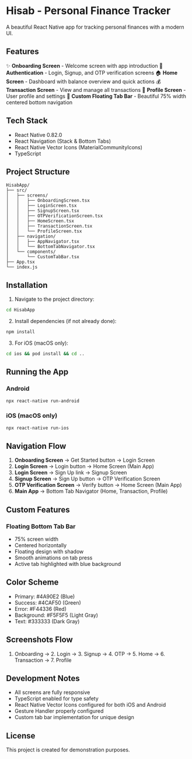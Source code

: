 # Hisab - Personal Finance Tracker

A beautiful React Native app for tracking personal finances with a modern UI.

## Features

✨ **Onboarding Screen** - Welcome screen with app introduction
🔐 **Authentication** - Login, Signup, and OTP verification screens
🏠 **Home Screen** - Dashboard with balance overview and quick actions
💰 **Transaction Screen** - View and manage all transactions
👤 **Profile Screen** - User profile and settings
🎨 **Custom Floating Tab Bar** - Beautiful 75% width centered bottom navigation

## Tech Stack

- React Native 0.82.0
- React Navigation (Stack & Bottom Tabs)
- React Native Vector Icons (MaterialCommunityIcons)
- TypeScript

## Project Structure

```
HisabApp/
├── src/
│   ├── screens/
│   │   ├── OnboardingScreen.tsx
│   │   ├── LoginScreen.tsx
│   │   ├── SignupScreen.tsx
│   │   ├── OTPVerificationScreen.tsx
│   │   ├── HomeScreen.tsx
│   │   ├── TransactionScreen.tsx
│   │   └── ProfileScreen.tsx
│   ├── navigation/
│   │   ├── AppNavigator.tsx
│   │   └── BottomTabNavigator.tsx
│   └── components/
│       └── CustomTabBar.tsx
├── App.tsx
└── index.js
```

## Installation

1. Navigate to the project directory:
```bash
cd HisabApp
```

2. Install dependencies (if not already done):
```bash
npm install
```

3. For iOS (macOS only):
```bash
cd ios && pod install && cd ..
```

## Running the App

### Android
```bash
npx react-native run-android
```

### iOS (macOS only)
```bash
npx react-native run-ios
```

## Navigation Flow

1. **Onboarding Screen** → Get Started button → Login Screen
2. **Login Screen** → Login button → Home Screen (Main App)
3. **Login Screen** → Sign Up link → Signup Screen
4. **Signup Screen** → Sign Up button → OTP Verification Screen
5. **OTP Verification Screen** → Verify button → Home Screen (Main App)
6. **Main App** → Bottom Tab Navigator (Home, Transaction, Profile)

## Custom Features

### Floating Bottom Tab Bar
- 75% screen width
- Centered horizontally
- Floating design with shadow
- Smooth animations on tab press
- Active tab highlighted with blue background

## Color Scheme

- Primary: #4A90E2 (Blue)
- Success: #4CAF50 (Green)
- Error: #F44336 (Red)
- Background: #F5F5F5 (Light Gray)
- Text: #333333 (Dark Gray)

## Screenshots Flow

1. Onboarding → 2. Login → 3. Signup → 4. OTP → 5. Home → 6. Transaction → 7. Profile

## Development Notes

- All screens are fully responsive
- TypeScript enabled for type safety
- React Native Vector Icons configured for both iOS and Android
- Gesture Handler properly configured
- Custom tab bar implementation for unique design

## License

This project is created for demonstration purposes.

